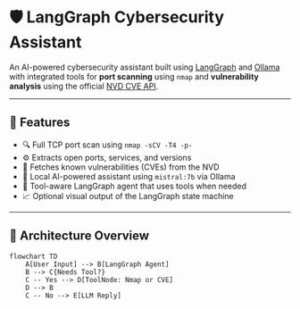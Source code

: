 # 🛡️ LangGraph Cybersecurity Assistant

An AI-powered cybersecurity assistant built using [LangGraph](https://github.com/langchain-ai/langgraph) and [Ollama](https://ollama.com) with integrated tools for **port scanning** using `nmap` and **vulnerability analysis** using the official [NVD CVE API](https://nvd.nist.gov/developers).

---

## 🚀 Features

- 🔍 Full TCP port scan using `nmap -sCV -T4 -p-`
- ⚙️ Extracts open ports, services, and versions
- 🐛 Fetches known vulnerabilities (CVEs) from the NVD
- 🤖 Local AI-powered assistant using `mistral:7b` via Ollama
- 🧠 Tool-aware LangGraph agent that uses tools when needed
- 📈 Optional visual output of the LangGraph state machine

---

## 🧱 Architecture Overview

```mermaid
flowchart TD
    A[User Input] --> B[LangGraph Agent]
    B --> C{Needs Tool?}
    C -- Yes --> D[ToolNode: Nmap or CVE]
    D --> B
    C -- No --> E[LLM Reply]
